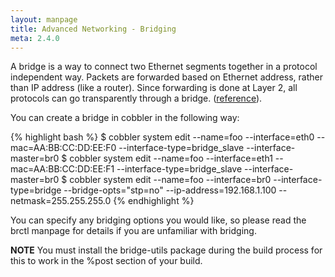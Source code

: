 ```yaml
---
layout: manpage
title: Advanced Networking - Bridging
meta: 2.4.0
---
```


A bridge is a way to connect two Ethernet segments together in a protocol independent way. Packets are forwarded based on Ethernet address, rather than IP address (like a router). Since forwarding is done at Layer 2, all protocols can go transparently through a bridge. ([reference](http://www.linuxfoundation.org/collaborate/workgroups/networking/bridge)). 

You can create a bridge in cobbler in the following way:

{% highlight bash %}
$ cobbler system edit --name=foo --interface=eth0 --mac=AA:BB:CC:DD:EE:F0 --interface-type=bridge_slave --interface-master=br0
$ cobbler system edit --name=foo --interface=eth1 --mac=AA:BB:CC:DD:EE:F1 --interface-type=bridge_slave --interface-master=br0
$ cobbler system edit --name=foo --interface=br0 --interface-type=bridge --bridge-opts="stp=no" --ip-address=192.168.1.100 --netmask=255.255.255.0
{% endhighlight %}

You can specify any bridging options you would like, so please read the brctl manpage for details if you are unfamiliar with bridging.

**NOTE** You must install the bridge-utils package during the build process for this to work in the %post section of your build.
